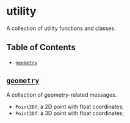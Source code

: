 # utility

A collection of utility functions and classes.

## Table of Contents

- [`geometry`](#geometry)

<a name="geometry"></a>

## [`geometry`](geometry.proto)

A collection of geometry-related messages.

- `Point2Df`: a 2D point with float coordinates;
- `Point3Df`: a 3D point with float coordinates;

